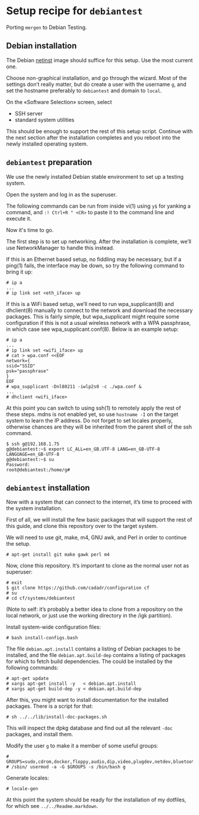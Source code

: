 # Setup recipe for `debiantest`

Porting `mergen` to Debian Testing.

## Debian installation

The Debian [netinst](https://www.debian.org/distrib/netinst) image
should suffice for this setup.  Use the most current one.

Choose non-graphical installation, and go through the wizard.  Most of
the settings don’t really matter, but do create a user with the
username `g`, and set the hostname preferably to `debiantest` and
domain to `local`.

On the «Software Selection» screen, select

- SSH server
- standard system utilities

This should be enough to support the rest of this setup script.
Continue with the next section after the installation completes and
you reboot into the newly installed operating system.

## `debiantest` preparation

We use the newly installed Debian stable environment to set up a
testing system.

Open the system and log in as the superuser.

The following commands can be run from inside vi(1) using `y$` for yanking
a command, and `:! Ctrl+R " <CR>` to paste it to the command line and
execute it.

Now it's time to go.


The first step is to set up networking.  After the installation is
complete, we’ll use NetworkManager to handle this instead.

If this is an Ethernet based setup, no fiddling may be necessary, but
if a ping(1) fails, the interface may be down, so try the following
command to bring it up:

    # ip a
    ...
    # ip link set <eth_iface> up

If this is a WiFi based setup, we’ll need to run wpa\_supplicant(8)
and dhclient(8) manually to connect to the network and download the
necessary packages.  This is fairly simple, but wpa\_supplicant might
require some configuration if this is not a usual wireless network
with a WPA passphrase, in which case see wpa\_supplicant.conf(8).
Below is an example setup:

    # ip a
    ...
    # ip link set <wifi_iface> up
    # cat > wpa.conf <<EOF
    network={
    ssid="SSID"
    psk="passphrase"
    }
    EOF
    # wpa_supplicant -Dnl80211 -iwlp2s0 -c ./wpa.conf &
    ...
    # dhclient <wifi_iface>

At this point you can switch to using ssh(1) to remotely apply the
rest of these steps.  mdns is not enabled yet, so use `hostname -I` on
the target system to learn the IP address.  Do not forget to set
locales properly, otherwise chances are they will be inherited from
the parent shell of the ssh command.


    $ ssh g@192.168.1.75
    g@debiantest:~$ export LC_ALL=en_GB.UTF-8 LANG=en_GB-UTF-8 LANGUAGE=en_GB-UTF-8
    g@debiantest:~$ su
    Password:
    root@debiantest:/home/g#

## `debiantest` installation

Now with a system that can connect to the internet, it’s time to
proceed with the system installation.

First of all, we will install the few basic packages that will support
the rest of this guide, and clone this repository over to the target
system.

We will need to use git, make, m4, GNU awk, and Perl in order to
continue the setup.

    # apt-get install git make gawk perl m4

Now, clone this repository.  It’s important to clone as the normal
user not as superuser:

    # exit
    $ git clone https://github.com/cadadr/configuration cf
    # su
    # cd cf/systems/debiantest

(Note to self: it’s probably a better idea to clone from a repository
on the local network, or just use the working directory in the /igk
partition).

Install system-wide configuration files:

    # bash install-configs.bash

The file `debian.apt.install` contains a listing of Debian packages to
be installed, and the file `debian.apt.build-dep` contains a listing
of packages for which to fetch build dependencies.  The could be
installed by the following commands:

    # apt-get update
    # xargs apt-get install -y   < debian.apt.install
    # xargs apt-get build-dep -y < debian.apt.build-dep

After this, you might want to install documentation for the installed
packages.  There is a script for that:

    # sh ../../lib/install-doc-packages.sh

This will inspect the dpkg database and find out all the relevant
`-doc` packages, and install them.

Modify the user `g` to make it a member of some useful groups:

    # GROUPS=sudo,cdrom,docker,floppy,audio,dip,video,plugdev,netdev,bluetooth,lpadmin,scanner
    # /sbin/ usermod -a -G $GROUPS -s /bin/bash g

Generate locales:

    # locale-gen

At this point the system should be ready for the installation of my
dotfiles, for which see `../../Readme.markdown`.
